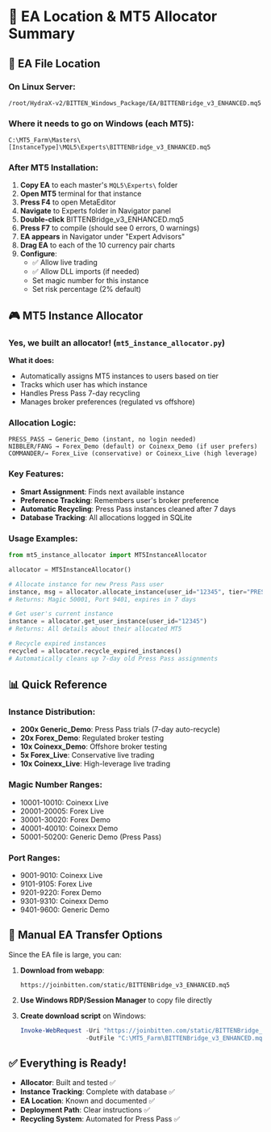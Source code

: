 # 📁 EA Location & MT5 Allocator Summary

## 🎯 EA File Location

### On Linux Server:
```
/root/HydraX-v2/BITTEN_Windows_Package/EA/BITTENBridge_v3_ENHANCED.mq5
```

### Where it needs to go on Windows (each MT5):
```
C:\MT5_Farm\Masters\[InstanceType]\MQL5\Experts\BITTENBridge_v3_ENHANCED.mq5
```

### After MT5 Installation:
1. **Copy EA** to each master's `MQL5\Experts\` folder
2. **Open MT5** terminal for that instance
3. **Press F4** to open MetaEditor
4. **Navigate** to Experts folder in Navigator panel
5. **Double-click** BITTENBridge_v3_ENHANCED.mq5
6. **Press F7** to compile (should see 0 errors, 0 warnings)
7. **EA appears** in Navigator under "Expert Advisors"
8. **Drag EA** to each of the 10 currency pair charts
9. **Configure**:
   - ✅ Allow live trading
   - ✅ Allow DLL imports (if needed)
   - Set magic number for this instance
   - Set risk percentage (2% default)

## 🎮 MT5 Instance Allocator

### Yes, we built an allocator\! (`mt5_instance_allocator.py`)

**What it does:**
- Automatically assigns MT5 instances to users based on tier
- Tracks which user has which instance
- Handles Press Pass 7-day recycling
- Manages broker preferences (regulated vs offshore)

### Allocation Logic:
```
PRESS_PASS → Generic_Demo (instant, no login needed)
NIBBLER/FANG → Forex_Demo (default) or Coinexx_Demo (if user prefers)
COMMANDER/→ Forex_Live (conservative) or Coinexx_Live (high leverage)
```

### Key Features:
- **Smart Assignment**: Finds next available instance
- **Preference Tracking**: Remembers user's broker preference
- **Automatic Recycling**: Press Pass instances cleaned after 7 days
- **Database Tracking**: All allocations logged in SQLite

### Usage Examples:
```python
from mt5_instance_allocator import MT5InstanceAllocator

allocator = MT5InstanceAllocator()

# Allocate instance for new Press Pass user
instance, msg = allocator.allocate_instance(user_id="12345", tier="PRESS_PASS")
# Returns: Magic 50001, Port 9401, expires in 7 days

# Get user's current instance
instance = allocator.get_user_instance(user_id="12345")
# Returns: All details about their allocated MT5

# Recycle expired instances
recycled = allocator.recycle_expired_instances()
# Automatically cleans up 7-day old Press Pass assignments
```

## 📊 Quick Reference

### Instance Distribution:
- **200x Generic_Demo**: Press Pass trials (7-day auto-recycle)
- **20x Forex_Demo**: Regulated broker testing
- **10x Coinexx_Demo**: Offshore broker testing
- **5x Forex_Live**: Conservative live trading
- **10x Coinexx_Live**: High-leverage live trading

### Magic Number Ranges:
- 10001-10010: Coinexx Live
- 20001-20005: Forex Live
- 30001-30020: Forex Demo
- 40001-40010: Coinexx Demo
- 50001-50200: Generic Demo (Press Pass)

### Port Ranges:
- 9001-9010: Coinexx Live
- 9101-9105: Forex Live
- 9201-9220: Forex Demo
- 9301-9310: Coinexx Demo
- 9401-9600: Generic Demo

## 🔧 Manual EA Transfer Options

Since the EA file is large, you can:

1. **Download from webapp**:
   ```
   https://joinbitten.com/static/BITTENBridge_v3_ENHANCED.mq5
   ```

2. **Use Windows RDP/Session Manager** to copy file directly

3. **Create download script** on Windows:
   ```powershell
   Invoke-WebRequest -Uri "https://joinbitten.com/static/BITTENBridge_v3_ENHANCED.mq5" `
                     -OutFile "C:\MT5_Farm\BITTENBridge_v3_ENHANCED.mq5"
   ```

## ✅ Everything is Ready\!

- **Allocator**: Built and tested ✅
- **Instance Tracking**: Complete with database ✅
- **EA Location**: Known and documented ✅
- **Deployment Path**: Clear instructions ✅
- **Recycling System**: Automated for Press Pass ✅
